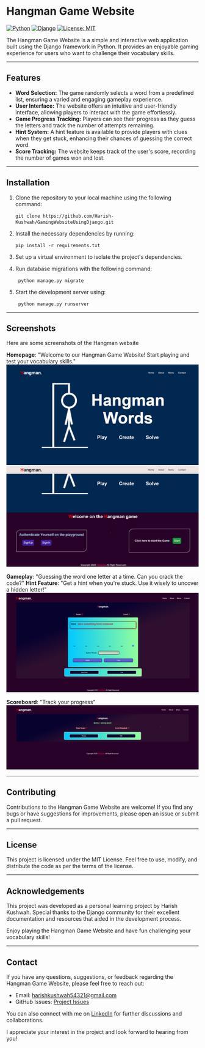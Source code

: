 # Hangman Game Website

[![Python](https://img.shields.io/badge/Python-3.10.11-blue.svg)](https://www.python.org/downloads/release/python-31011/)   [![Django](https://img.shields.io/badge/Django-4.1.7-green.svg)](https://www.djangoproject.com/) [![License: MIT](https://img.shields.io/badge/License-MIT-yellow.svg)](https://opensource.org/licenses/MIT)

The Hangman Game Website is a simple and interactive web application built using the Django framework in Python. It provides an enjoyable gaming experience for users who want to challenge their vocabulary skills.

---

## Features

- **Word Selection:** The game randomly selects a word from a predefined list, ensuring a varied and engaging gameplay experience.
- **User Interface:** The website offers an intuitive and user-friendly interface, allowing players to interact with the game effortlessly.
- **Game Progress Tracking:** Players can see their progress as they guess the letters and track the number of attempts remaining.
- **Hint System:** A hint feature is available to provide players with clues when they get stuck, enhancing their chances of guessing the correct word.
- **Score Tracking:** The website keeps track of the user's score, recording the number of games won and lost.

---

## Installation

1. Clone the repository to your local machine using the following command:
      
       git clone https://github.com/Harish-Kushwah/GamingWebsiteUsingDjango.git
 
2. Install the necessary dependencies by running:
     
       pip install -r requirements.txt

3. Set up a virtual environment to isolate the project's dependencies.

4. Run database migrations with the following command:
      
        python manage.py migrate

5. Start the development server using:
        
        python manage.py runserver

---
## Screenshots

Here are some screenshots of the Hangman website

**Homepage**: "Welcome to our Hangman Game Website! Start playing and test your vocabulary skills."
![Screenshot 1](screenshots/homepage.png)
![Screenshot 2](screenshots/homepage2.png)


**Gameplay**: "Guessing the word one letter at a time. Can you crack the code?"
**Hint Feature**: "Get a hint when you're stuck. Use it wisely to uncover a hidden letter!"
![Screenshot 3](screenshots/gamingsection.png)

**Scoreboard**: "Track your progress"
![Screenshot 4](screenshots/scorebord.png)

---

## Contributing

Contributions to the Hangman Game Website are welcome! If you find any bugs or have suggestions for improvements, please open an issue or submit a pull request.

---
## License

This project is licensed under the MIT License. Feel free to use, modify, and distribute the code as per the terms of the license.

---
## Acknowledgements

This project was developed as a personal learning project by Harish Kushwah. Special thanks to the Django community for their excellent documentation and resources that aided in the development process.

Enjoy playing the Hangman Game Website and have fun challenging your vocabulary skills!

---
## Contact

If you have any questions, suggestions, or feedback regarding the Hangman Game Website, please feel free to reach out:

- Email: [harishkushwah54321@gmail.com](mailto:harishkushwah54321@gmail.com)
- GitHub Issues: [Project Issues](https://github.com/Harish-Kushwah/GamingWebsiteUsingDjango/issues)

You can also connect with me on [LinkedIn](https://www.linkedin.com/in/harish-kushwah) for further discussions and collaborations.

I appreciate your interest in the project and look forward to hearing from you!

